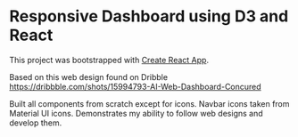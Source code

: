 # Responsive Dashboard using D3 and React

This project was bootstrapped with [Create React App](https://github.com/facebook/create-react-app).

Based on this web design found on Dribble https://dribbble.com/shots/15994793-AI-Web-Dashboard-Concured

Built all components from scratch except for icons.
Navbar icons taken from Material UI icons.
Demonstrates my ability to follow web designs and develop them.


